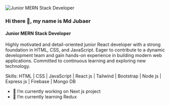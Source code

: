 ![Junior MERN Stack Developer](https://media.licdn.com/dms/image/D5616AQGG6UT7vozfQg/profile-displaybackgroundimage-shrink_350_1400/0/1687236353405?e=1692835200&v=beta&t=8N5p4kr6Sue5vaF6IhqhWrp06DO-gEBSJjvK17wbgqk)
### Hi there 👋, my name is Md Jubaer
#### Junior MERN Stack Developer

Highly motivated and detail-oriented junior React developer with a strong foundation in HTML, CSS, and
JavaScript. Eager to contribute to a dynamic development team and gain hands-on experience in building
modern web applications. Committed to continuous learning and exploring new technology.


Skills: HTML | CSS | JavaScript | React js | Tailwind | Bootstrap | Node js | Express js | Firebase | Mongo DB

- 🔭 I’m currently working on Next js project 
- 🌱 I’m currently learning Redux  




